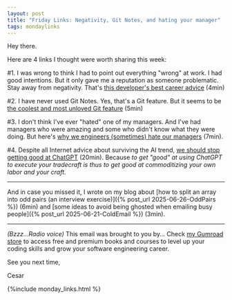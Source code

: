 ```yaml
---
layout: post
title: "Friday Links: Negativity, Git Notes, and hating your manager"
tags: mondaylinks
---
```


Hey there.

Here are 4 links I thought were worth sharing this week:

#1. I was wrong to think I had to point out everything "wrong" at work. I had good intentions. But it only gave me a reputation as someone problematic. Stay away from negativity. That's [this developer's best career advice](https://brooker.co.za/blog/2025/06/20/career.html) (4min)

#2. I have never used Git Notes. Yes, that's a Git feature. But it seems to be [the coolest and most unloved Git feature](https://tylercipriani.com/blog/2022/11/19/git-notes-gits-coolest-most-unloved-feature/) (5min)

#3. I don't think I've ever "hated" one of my managers. And I've had managers who were amazing and some who didn't know what they were doing. But here's [why we engineers (sometimes) hate our managers](https://terriblesoftware.org/2025/06/24/why-engineers-hate-their-managers-and-what-to-do-about-it/) (7min).

#4. Despite all Internet advice about surviving the AI trend, [we should stop getting good at ChatGPT](https://daedtech.com/surviving-the-great-commoditizer-stop-getting-good-at-chatgpt/) (20min). Because _to get "good" at using ChatGPT to execute your tradecraft is thus to get good at commoditizing your own labor and your craft._

***

And in case you missed it, I wrote on my blog about [how to split an array into odd pairs (an interview exercise)]({% post_url 2025-06-26-OddPairs %}) (6min) and [some ideas to avoid being ghosted when emailing busy people]({% post_url 2025-06-21-ColdEmail %}) (3min).

***

_(Bzzz...Radio voice)_ This email was brought to you by... Check [my Gumroad store](https://imcsarag.gumroad.com/) to access free and premium books and courses to level up your coding skills and grow your software engineering career.

See you next time,

Cesar

{%include monday_links.html %}

